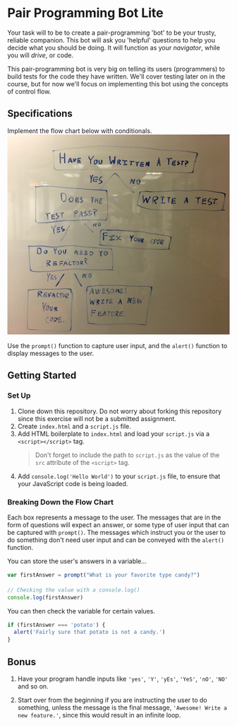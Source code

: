 # Pair Programming Bot Lite

Your task will to be to create a pair-programming 'bot' to be your trusty, reliable companion. This bot will ask you 'helpful' questions to help you decide what you should be doing. It will function as your *navigator*, while you will *drive*, or code. 

This pair-programming bot is very big on telling its users (programmers) to build tests for the code they have written. We'll cover testing later on in the course, but for now we'll focus on implementing this bot using the concepts of control flow.

## Specifications

Implement the flow chart below with conditionals.
![Pair Programming Decision Tree](./images/diagram.jpg)

Use the `prompt()` function to capture user input, and the `alert()` function to display messages to the user.

## Getting Started

### Set Up

1. Clone down this repository. Do not worry about forking this repository since this exercise will not be a submitted assignment.
2. Create `index.html` and a `script.js` file.
3. Add HTML boilerplate to `index.html` and load your `script.js` via a `<script></script>` tag.
   > Don't forget to include the path to `script.js` as the value of the `src` attribute of the `<script>` tag.
4. Add `console.log('Hello World')` to your `script.js` file, to ensure that your JavaScript code is being loaded.

### Breaking Down the Flow Chart

Each box represents a message to the user. The messages that are in the form of questions will expect an answer, or some type of user input that can be captured with `prompt()`. The messages which instruct you or the user to do something don't need user input and can be conveyed with the `alert()` function.

You can store the user's answers in a variable...

```js
var firstAnswer = prompt("What is your favorite type candy?")

// Checking the value with a console.log()
console.log(firstAnswer)
```

You can then check the variable for certain values.

```js
if (firstAnswer === 'potato') {
  alert('Fairly sure that potato is not a candy.')
}
```
 
## Bonus

1. Have your program handle inputs like `'yes'`, `'Y'`, `'yEs'`, `'YeS'`, `'nO'`, `'NO'` and so on.

2. Start over from the beginning if you are instructing the user to do something, unless the message is the final message, `'Awesome! Write a new feature.'`, since this would result in an infinite loop.
